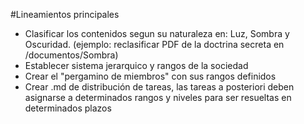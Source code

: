 #Lineamientos principales

- Clasificar los contenidos segun su naturaleza en: Luz, Sombra y Oscuridad. (ejemplo: reclasificar PDF de la doctrina secreta en /documentos/Sombra)
- Establecer sistema jerarquico y rangos de la sociedad
- Crear el "pergamino de miembros" con sus rangos definidos
- Crear .md de distribución de tareas, las tareas a posteriori deben asignarse a determinados rangos y niveles para ser resueltas en determinados plazos
